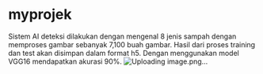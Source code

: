 # myprojek
Sistem AI deteksi dilakukan dengan mengenal 8 jenis sampah dengan memproses gambar sebanyak 7,100 buah gambar. Hasil dari proses training dan test akan disimpan dalam format h5. Dengan menggunakan model VGG16 mendapatkan akurasi 90%.
![Uploading image.png…]()
